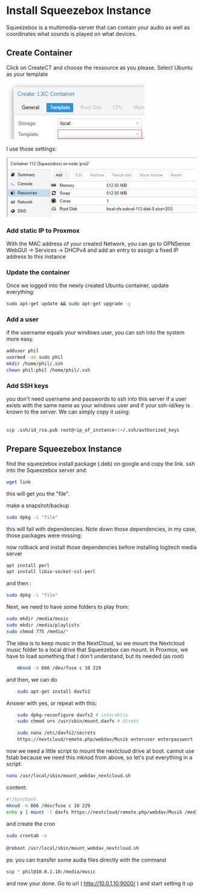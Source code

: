 # Install Squeezebox Instance

Squeezebox is a multimedia-server that can contain your audio as well as coordinates what sounds is played on what devices.

## Create Container

Click on CreateCT and choose the ressource as you please. Select Ubuntu as your template

![Wizard](2020-07-17-22-34-06.png)

I use those settings:

![Setup](2020-07-24-17-51-03.png)

### Add static IP to Proxmox

With the MAC address of your created Network, you can go to OPNSense WebGUI -> Services -> DHCPv4 and add an entry to assign a fixed IP address to this instance

### Update the container

Once we logged into the newly created Ubuntu container, update everything:

```bash
sudo apt-get update && sudo apt-get upgrade -y

```

### Add a user

if the username equals your windows user, you can ssh into the system more easy.

```bash
adduser phil
usermod -aG sudo phil
mkdir /home/phil/.ssh
chown phil:phil /home/phil/.ssh
```

### Add SSH keys

you don't need username and passwords to ssh into this server if a user exists with the same name as your windows user and if your ssh-id/key is known to the server. We can simply copy it using:

```bash

scp .ssh/id_rsa.pub root@<ip_of_instance>:~/.ssh/authorized_keys

```

## Prepare Squeezebox Instance

find the squeezebox install package (.deb) on google and copy the link.
ssh into the Squeezebox server and:

```bash
wget link
```

this will get you the "file".

make a snapshot/backup

```bash
sudo dpkg -i "file"
```

this will fail with dependencies. Note down those dependencies, in my case, those packages were missing:

now rollback and install those dependencies before installing logitech media server

```bash
apt install perl
apt install libio-socket-ssl-perl
```

and then :

```bash
sudo dpkg -i "file"
```

Next, we need to have some folders to play from:

```bash
sudo mkdir /media/music
sudo mkdir /media/playlists
sudo chmod 775 /media/*
```

The idea is to keep music in the NextCloud, so we mount the Nextcloud music folder to a local drive that Squeezebox can mount. In Proxmox, we have to load something that I don't understand, but its needed (as root)

```bash
    mknod -m 666 /dev/fuse c 10 229
```

and then, we can do

```bash
    sudo apt-get install davfs2
```

Answer with yes, or repeat with this:

```bash
    sudo dpkg-reconfigure davfs2 # interaktiv
    sudo chmod u+s /usr/sbin/mount.davfs # direkt
```

```bash
    sudo nano /etc/davfs2/secrets
    https://nextcloud/remote.php/webdav/Musik enteruser enterpasswort
```

now we need a little script to mount the nextcloud drive at boot. cannot use fstab because we need this mknod from above, so let's put everything in a script:

```bash
nano /usr/local/sbin/mount_webdav_nextcloud.sh
```

content:

```bash
#!/bin/bash
mknod -m 666 /dev/fuse c 10 229
echo y | mount -t davfs https://nextcloud/remote.php/webdav/Musik /media/music
```

and create the cron

```bash
sudo crontab -e

@reboot /usr/local/sbin/mount_webdav_nextcloud.sh
```

ps: you can transfer some audia files directly with the command

```bash
scp * phil@10.0.1.10:/media/music
```

and now your done. Go to url ( <http://10.0.1.10:9000/> ) and start setting it up
